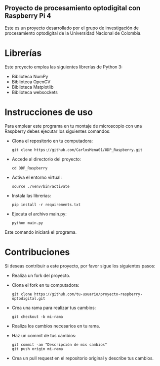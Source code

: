 ## Proyecto de procesamiento optodigital con Raspberry Pi 4

Este es un proyecto desarrollado por el grupo de investigación de procesamiento optodigital de la Universidad Nacional de Colombia.

# Librerías
Este proyecto emplea las siguientes librerías de Python 3:
- Biblioteca NumPy
- Biblioteca OpenCV
- Biblioteca Matplotlib
- Biblioteca websockets

# Instrucciones de uso
Para emplear este programa en tu montaje de microscopio con una Raspberry debes ejecutar los siguientes comandos:
+ Clona el repositorio en tu computadora:
    ~~~
    git clone https://github.com/CarlosMena01/ODP_Raspberry.git
    ~~~
+ Accede al directorio del proyecto:
    ~~~
    cd ODP_Raspberry
    ~~~
+ Activa el entorno virtual:
    ~~~
    source ./venv/bin/activate
    ~~~
+ Instala las librerias: 
    ~~~
    pip install -r requirements.txt
    ~~~ 
+ Ejecuta el archivo main.py:
    ~~~
    python main.py
    ~~~
Este comando iniciará el programa.


# Contribuciones
Si deseas contribuir a este proyecto, por favor sigue los siguientes pasos:

+ Realiza un fork del proyecto.

+ Clona el fork en tu computadora:

    ~~~
    git clone https://github.com/tu-usuario/proyecto-raspberry-optodigital.git
    ~~~
+ Crea una rama para realizar tus cambios:

    ~~~
    git checkout -b mi-rama
    ~~~
+ Realiza los cambios necesarios en tu rama.

+ Haz un commit de tus cambios:

    ~~~
    git commit -am "Descripción de mis cambios"
    git push origin mi-rama
    ~~~

+ Crea un pull request en el repositorio original y describe tus cambios.
